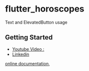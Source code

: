 # flutter_horoscopes

Text and ElevatedButton usage

## Getting Started



- [Youtube Video : ](https://docs.flutter.dev/get-started/codelab)
- [Linkedin](https://docs.flutter.dev/cookbook)


[online documentation](https://docs.flutter.dev/), 

